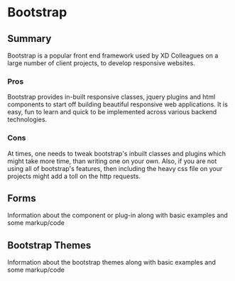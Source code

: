 Bootstrap
======================

## Summary

Bootstrap is a popular front end framework used by XD Colleagues on a large number of client projects, to develop responsive websites.

### Pros

Bootstrap provides in-built responsive classes, jquery plugins and html components to start off building beautiful responsive web applications. It is easy, fun to learn and quick to be implemented across various backend technologies.

### Cons

At times, one needs to tweak bootstrap's inbuilt classes and plugins which might take more time, than writing one on your own. Also, if you are not using all of bootstrap's features, then including the heavy css file on your projects might add a toll on the http requests. 

## Forms

Information about the component or plug-in along with basic examples and some markup/code

## Bootstrap Themes

Information about the bootstrap themes along with basic examples and some markup/code
